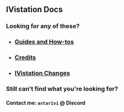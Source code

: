 ## IVistation Docs

### Looking for any of these?

 * ### [Guides and How-tos](guides/README.md)
 * ### [Credits](Credits.md)
 * ### [IVistation Changes](IVistation_changes.md)

### Still can't find what you're looking for?

#### Contact me: `astarivi` @ Discord